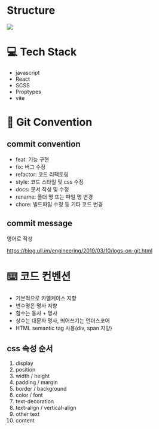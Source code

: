 # Structure

![](https://github.com/Sang-minKIM/fe-react-todo/assets/87116017/2ccf25f5-fe1a-4a9e-915b-29e1bf64c9c1)

# 💻 Tech Stack

- javascript
- React
- SCSS
- Proptypes
- vite

# 📜 Git Convention

## commit convention

- feat: 기능 구현
- fix: 버그 수정
- refactor: 코드 리팩토링
- style: 코드 스타일 및 css 수정
- docs: 문서 작성 및 수정
- rename: 폴더 명 또는 파일 명 변경
- chore: 빌드파일 수정 등 기타 코드 변경

## commit message

영어로 작성

https://blog.ull.im/engineering/2019/03/10/logs-on-git.html

# ⌨️ 코드 컨벤션

- 기본적으로 카멜케이스 지향
- 변수명은 명사 지향
- 함수는 동사 + 명사
- 상수는 대문자 명사, 띄어쓰기는 언더스코어
- HTML semantic tag 사용(div, span 지양)

## css 속성 순서

1. display
2. position
3. width / height
4. padding / margin
5. border / background
6. color / font
7. text-decoration
8. text-align / vertical-align
9. other text
10. content
